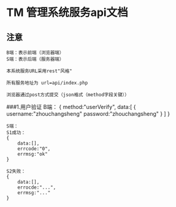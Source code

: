 # TM 管理系统服务api文档

## 注意
	B端：表示前端（浏览器端）
	S端：表示后端（服务器端）
	
	本系统服务URL采用rest"风格"
	
	所有服务地址为 url=api/index.php
	
	浏览器通过post方式提交（json格式（method字段关键））
	
###1.用户验证
	B端：
	{
		method:"userVerify",
		data:[
			{
				username:"zhouchangsheng"
				password:"zhouchangsheng"
			}
		]
	}

	S端：
	S1成功：
	{
		data:[],
		errcode:"0",
		errmsg:"ok"
	}
	
	S2失败：
	{
		data:[],
		errocde:"...",
		errmsg:"..."
	}
